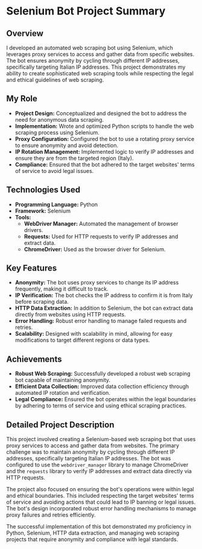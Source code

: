 # Selenium Bot Project Summary

## Overview
I developed an automated web scraping bot using Selenium, which leverages proxy services to access and gather data from specific websites. The bot ensures anonymity by cycling through different IP addresses, specifically targeting Italian IP addresses. This project demonstrates my ability to create sophisticated web scraping tools while respecting the legal and ethical guidelines of web scraping.

## My Role
- **Project Design:** Conceptualized and designed the bot to address the need for anonymous data scraping.
- **Implementation:** Wrote and optimized Python scripts to handle the web scraping process using Selenium.
- **Proxy Configuration:** Configured the bot to use a rotating proxy service to ensure anonymity and avoid detection.
- **IP Rotation Management:** Implemented logic to verify IP addresses and ensure they are from the targeted region (Italy).
- **Compliance:** Ensured that the bot adhered to the target websites' terms of service to avoid legal issues.

## Technologies Used
- **Programming Language:** Python
- **Framework:** Selenium
- **Tools:**
  - **WebDriver Manager:** Automated the management of browser drivers.
  - **Requests:** Used for HTTP requests to verify IP addresses and extract data.
  - **ChromeDriver:** Used as the browser driver for Selenium.

## Key Features
- **Anonymity:** The bot uses proxy services to change its IP address frequently, making it difficult to track.
- **IP Verification:** The bot checks the IP address to confirm it is from Italy before scraping data.
- **HTTP Data Extraction:** In addition to Selenium, the bot can extract data directly from websites using HTTP requests.
- **Error Handling:** Robust error handling to manage failed requests and retries.
- **Scalability:** Designed with scalability in mind, allowing for easy modifications to target different regions or data types.

## Achievements
- **Robust Web Scraping:** Successfully developed a robust web scraping bot capable of maintaining anonymity.
- **Efficient Data Collection:** Improved data collection efficiency through automated IP rotation and verification.
- **Legal Compliance:** Ensured the bot operates within the legal boundaries by adhering to terms of service and using ethical scraping practices.

## Detailed Project Description
This project involved creating a Selenium-based web scraping bot that uses proxy services to access and gather data from websites. The primary challenge was to maintain anonymity by cycling through different IP addresses, specifically targeting Italian IP addresses. The bot was configured to use the `webdriver_manager` library to manage ChromeDriver and the `requests` library to verify IP addresses and extract data directly via HTTP requests.

The project also focused on ensuring the bot's operations were within legal and ethical boundaries. This included respecting the target websites' terms of service and avoiding actions that could lead to IP banning or legal issues. The bot's design incorporated robust error handling mechanisms to manage proxy failures and retries efficiently.

The successful implementation of this bot demonstrated my proficiency in Python, Selenium, HTTP data extraction, and managing web scraping projects that require anonymity and compliance with legal standards.

